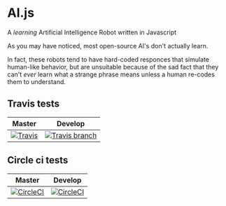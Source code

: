 # AI.js
A _learning_ Artificial Intelligence Robot written in Javascript

As you may have noticed, most open-source AI's don't actually learn.

In fact, these robots tend to have hard-coded responces that simulate human-like behavior, but are unsuitable because of the sad fact that they can't _ever_ learn what a strange phrase means unless a human re-codes them to understand.

## Travis tests

Master | Develop
--- | ---
[![Travis](https://travis-ci.org/Lazerbeak12345/AI.js.svg?branch=master)](https://travis-ci.org/Lazerbeak12345/AI.js) | [![Travis branch](https://travis-ci.org/Lazerbeak12345/AI.js.svg?branch=develop)](https://travis-ci.org/Lazerbeak12345/AI.js)

## Circle ci tests

Master | Develop
--- | ---
[![CircleCI](https://circleci.com/gh/Lazerbeak12345/AI.js.svg?style=svg)](https://circleci.com/gh/Lazerbeak12345/AI.js)|[![CircleCI](https://circleci.com/gh/Lazerbeak12345/AI.js/tree/develop.svg?style=svg)](https://circleci.com/gh/Lazerbeak12345/AI.js/tree/develop)
